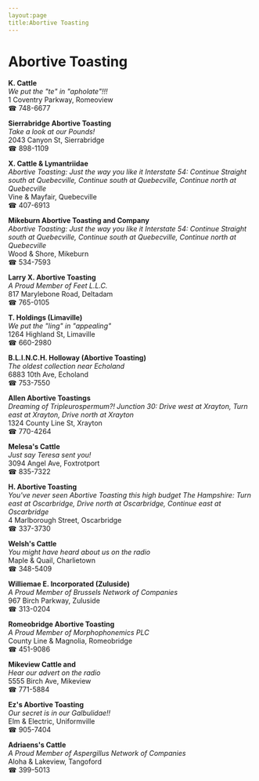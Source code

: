 ```yaml
---
layout:page
title:Abortive Toasting
---
```

# Abortive Toasting

**K. Cattle**  
_We put the "te" in "apholate"!!!_  
1 Coventry Parkway, Romeoview  
☎ 748-6677



**Sierrabridge Abortive Toasting**  
_Take a look at our Pounds!_  
2043 Canyon St, Sierrabridge  
☎ 898-1109



**X. Cattle & Lymantriidae**  
_Abortive Toasting: Just the way you like it 
Interstate 54: Continue Straight south at Quebecville, Continue south at Quebecville, Continue north at Quebecville_  
Vine & Mayfair, Quebecville  
☎ 407-6913



**Mikeburn Abortive Toasting and Company**  
_Abortive Toasting: Just the way you like it 
Interstate 54: Continue Straight south at Quebecville, Continue south at Quebecville, Continue north at Quebecville_  
Wood & Shore, Mikeburn  
☎ 534-7593



**Larry X. Abortive Toasting**  
_A Proud Member of Feet L.L.C._  
817 Marylebone Road, Deltadam  
☎ 765-0105



**T. Holdings (Limaville)**  
_We put the "ling" in "appealing"_  
1264 Highland St, Limaville  
☎ 660-2980



**B.L.I.N.C.H. Holloway (Abortive Toasting)**  
_The oldest collection near Echoland_  
6883 10th Ave, Echoland  
☎ 753-7550



**Allen Abortive Toastings**  
_Dreaming of Tripleurospermum?! 
Junction 30: Drive west at Xrayton, Turn east at Xrayton, Drive north at Xrayton_  
1324 County Line St, Xrayton  
☎ 770-4264



**Melesa's Cattle**  
_Just say Teresa sent you!_  
3094 Angel Ave, Foxtrotport  
☎ 835-7322



**H. Abortive Toasting**  
_You've never seen Abortive Toasting this high budget 
The Hampshire: Turn east at Oscarbridge, Drive north at Oscarbridge, Continue east at Oscarbridge_  
4 Marlborough Street, Oscarbridge  
☎ 337-3730



**Welsh's Cattle**  
_You might have heard about us on the radio_  
Maple & Quail, Charlietown  
☎ 348-5409



**Williemae E. Incorporated (Zuluside)**  
_A Proud Member of Brussels Network of Companies_  
967 Birch Parkway, Zuluside  
☎ 313-0204



**Romeobridge Abortive Toasting**  
_A Proud Member of Morphophonemics PLC_  
County Line & Magnolia, Romeobridge  
☎ 451-9086



**Mikeview Cattle and**  
_Hear our advert on the radio_  
5555 Birch Ave, Mikeview  
☎ 771-5884



**Ez's Abortive Toasting**  
_Our secret is in our Galbulidae!!_  
Elm & Electric, Uniformville  
☎ 905-7404



**Adriaens's Cattle**  
_A Proud Member of Aspergillus Network of Companies_  
Aloha & Lakeview, Tangoford  
☎ 399-5013



